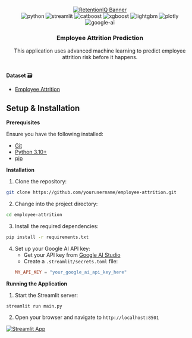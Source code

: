 
<div align="center">
  <br />
    <a href="#" target="_blank">
      <img src="https://github.com/user-attachments/assets/85df4550-202b-41fa-bf2d-5ecd46936235" alt="RetentionIQ Banner">
    </a>
  <br />

  <div>
    <img src="https://img.shields.io/badge/-Python-black?style=for-the-badge&logoColor=white&logo=python&color=3776AB" alt="python" />
    <img src="https://img.shields.io/badge/-Streamlit-black?style=for-the-badge&logoColor=white&logo=streamlit&color=FF4B4B" alt="streamlit" />
    <img src="https://img.shields.io/badge/-CatBoost-black?style=for-the-badge&logoColor=white&logo=&color=FFCC00" alt="catboost" />
    <img src="https://img.shields.io/badge/-XGBoost-black?style=for-the-badge&logoColor=white&logo=&color=337AB7" alt="xgboost" />
    <img src="https://img.shields.io/badge/-LightGBM-black?style=for-the-badge&logoColor=white&logo=&color=02569B" alt="lightgbm" />
    <img src="https://img.shields.io/badge/-Plotly-black?style=for-the-badge&logoColor=white&logo=plotly&color=3F4F75" alt="plotly" />
    <img src="https://img.shields.io/badge/-Google_AI-black?style=for-the-badge&logoColor=white&logo=google&color=4285F4" alt="google-ai" />
  </div>

  <h3 align="center">Employee Attrition Prediction</h3>

   <div align="center">
     This application uses advanced machine learning to predict employee attrition risk before it happens.
    </div>
</div>
<br/>

**Dataset** 🗃️
- [Employee Attrition](https://www.kaggle.com/datasets/patelprashant/employee-attrition/code)

## Setup & Installation

**Prerequisites**

Ensure you have the following installed:

- [Git](https://git-scm.com/)
- [Python 3.10+](https://www.python.org/downloads/)
- [pip](https://pip.pypa.io/en/stable/installation/)

**Installation**

1. Clone the repository:
```bash
git clone https://github.com/yourusername/employee-attrition.git
```

2. Change into the project directory:
```bash
cd employee-attrition
```

3. Install the required dependencies:
```bash
pip install -r requirements.txt
```

4. Set up your Google AI API key:
   - Get your API key from [Google AI Studio](https://makersuite.google.com/app/apikey)
   - Create a `.streamlit/secrets.toml` file:
   ```toml
   MY_API_KEY = "your_google_ai_api_key_here"
   ```

**Running the Application**

1. Start the Streamlit server:
```bash
streamlit run main.py
```

2. Open your browser and navigate to `http://localhost:8501`

[![Streamlit App](https://static.streamlit.io/badges/streamlit_badge_black_white.svg)](#)




